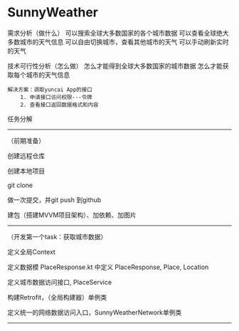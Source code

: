 # SunnyWeather

需求分析（做什么）
    可以搜索全球大多数国家的各个城市数据
    可以查看全球绝大多数城市的天气信息
    可以自由切换城市，查看其他城市的天气
    可以手动刷新实时的天气

技术可行性分析（怎么做）
    怎么才能得到全球大多数国家的城市数据
    怎么才能获取每个城市的天气信息
    
    解决方案：调取yuncai App的接口
        1. 申请接口访问权限---令牌
        2. 查看接口返回数据格式和内容

任务分解



---
（前期准备）

创建远程仓库

创建本地项目

git clone

做一次提交，并git push 到github

建包（搭建MVVM项目架构）、加依赖、加图片

---
（开发第一个task：获取城市数据）

定义全局Context

定义数据模 
    PlaceResponse.kt 中定义
        PlaceResponse, Place, Location
        
定义城市数据访问接口, PlaceService

构建Retrofit，（全局构建器）单例类

定义统一的网络数据访问入口，SunnyWeatherNetwork单例类



---